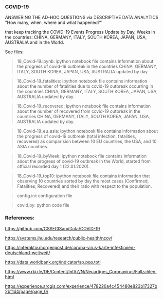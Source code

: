 ### COVID-19 

ANSWERING THE AD-HOC QUESTIONS via DESCRIPTIVE DATA ANALYTICS
"How many, when, where and what happened?"

that keep tracking the COVID-19 Events Progress 
Update by Day, Weeks in the countries: CHINA, GERMANY, ITALY, SOUTH KOREA, JAPAN, USA, AUSTRALIA and in the World.

See files: 
> 18_Covid-19.ipynb: ipython notebook file contains information about the progress of covid-19 outbreak in the countries CHINA, GERMANY, ITALY, SOUTH KOREA, JAPAN, USA, AUSTRALIA updated by day.

> 18_Covid-19_fatalities: ipython notebook file contains information about the number of fatalities due to covid-19 outbreak occurring in the countries  CHINA, GERMANY, ITALY, SOUTH KOREA, JAPAN, USA, AUSTRALIA updated by day.

> 18_Covid-19_recovered: ipython notebook file contains information about the number of recovered from covid-19 outbreak in the countries CHINA, GERMANY, ITALY, SOUTH KOREA, JAPAN, USA, AUSTRALIA updated by day.

> 18_Covid-19_eu_asia: ipython notebook file contains information about the progress of covid-19 outbreak (total infection, fatalities, recovered) as comparision between 10 EU countries, the USA, and 10 ASIA countries.

> 18_Covid-19_byWeek: ipython notebook file contains information about the progress of covid-19 outbreak in the World, started from official recorded day 1 (22.01.2020).

> 18_Covid-19_top10: ipython notebook file contains information that observing 10 countries sorted by day the most cases (Confirmed, Fatalities, Recovered) and their ratio with respect to the population.

> config.ini: configuration file

> covid.py: python code file

### References:

https://github.com/CSSEGISandData/COVID-19

https://systems.jhu.edu/research/public-health/ncov/

https://interaktiv.morgenpost.de/corona-virus-karte-infektionen-deutschland-weltweit/

https://data.worldbank.org/indicator/sp.pop.totl

https://www.rki.de/DE/Content/InfAZ/N/Neuartiges_Coronavirus/Fallzahlen.html

https://experience.arcgis.com/experience/478220a4c454480e823b17327b2bf1d4/page/page_0/